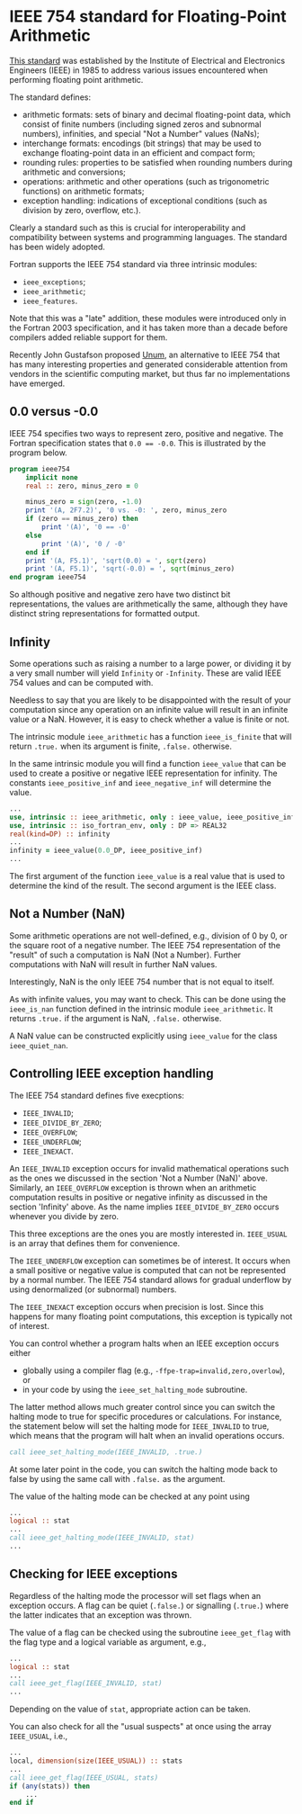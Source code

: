 # IEEE 754 standard for Floating-Point Arithmetic

[This standard](https://en.wikipedia.org/wiki/IEEE_754) was established by the
Institute of Electrical and Electronics Engineers (IEEE) in 1985 to address
various issues encountered when performing floating point arithmetic.

The standard defines:

* arithmetic formats: sets of binary and decimal floating-point data,
  which consist of finite numbers (including signed zeros and subnormal
  numbers), infinities, and special "Not a Number" values (NaNs);
* interchange formats: encodings (bit strings) that may be used to exchange
  floating-point data in an efficient and compact form;
* rounding rules: properties to be satisfied when rounding numbers during
  arithmetic and conversions;
* operations: arithmetic and other operations (such as trigonometric
  functions) on arithmetic formats;
* exception handling: indications of exceptional conditions (such as
  division by zero, overflow, etc.).

Clearly a standard such as this is crucial for interoperability and
compatibility between systems and programming languages.  The standard has
been widely adopted.

Fortran supports the IEEE 754 standard via three intrinsic modules:

* `ieee_exceptions`;
* `ieee_arithmetic`;
* `ieee_features`.

Note that this was a "late" addition, these modules were introduced only in
the Fortran 2003 specification, and it has taken more than a decade before
compilers added reliable support for them.

Recently John Gustafson proposed
[Unum](https://en.wikipedia.org/wiki/Unum_(number_format)), an alternative
to IEEE 754 that has many interesting properties and generated considerable
attention from vendors in the scientific computing market, but thus far no
implementations have emerged.


## 0.0 versus -0.0

IEEE 754 specifies two ways to represent zero, positive and negative.  The
Fortran specification states that `0.0 == -0.0`.  This is illustrated by
the program below.

~~~~fortran
program ieee754
    implicit none
    real :: zero, minus_zero = 0

    minus_zero = sign(zero, -1.0)
    print '(A, 2F7.2)', '0 vs. -0: ', zero, minus_zero
    if (zero == minus_zero) then
        print '(A)', '0 == -0'
    else
        print '(A)', '0 / -0'
    end if
    print '(A, F5.1)', 'sqrt(0.0) = ', sqrt(zero)
    print '(A, F5.1)', 'sqrt(-0.0) = ', sqrt(minus_zero)
end program ieee754
~~~~

So although positive and negative zero have two distinct bit representations,
the values are arithmetically the same, although they have distinct string
representations for formatted output.


## Infinity

Some operations such as raising a number to a large power, or dividing it
by a very small number will yield `Infinity` or `-Infinity`.  These are
valid IEEE 754 values and can be computed with.

Needless to say that you are likely to be disappointed with the result
of your computation since any operation on an infinite value will result
in an infinite value or a NaN.  However, it is easy to check whether a value
is finite or not.

The intrinsic module `ieee_arithmetic` has a function `ieee_is_finite` that
will return `.true.` when its argument is finite, `.false.` otherwise.

In the same intrinsic module you will find a function `ieee_value` that can be
used to create a positive or negative IEEE representation for infinity.  The
constants `ieee_positive_inf` and `ieee_negative_inf` will determine the value.

~~~~fortran
...
use, intrinsic :: ieee_arithmetic, only : ieee_value, ieee_positive_inf
use, intrinsic :: iso_fortran_env, only : DP => REAL32
real(kind=DP) :: infinity
...
infinity = ieee_value(0.0_DP, ieee_positive_inf)
...
~~~~

The first argument of the function `ieee_value` is a real value that is used
to determine the kind of the result.  The second argument is the IEEE class.


## Not a Number (NaN)

Some arithmetic operations are not well-defined, e.g., division of 0 by 0,
or the square root of a negative number.  The IEEE 754 representation of
the "result" of such a computation is NaN (Not a Number).  Further computations
with NaN will result in further NaN values.

Interestingly, NaN is the only IEEE 754 number that is not equal to
itself.

As with infinite values, you may want to check.  This can be done using the
`ieee_is_nan` function defined in the intrinsic module `ieee_arithmetic`.  It
returns `.true.` if the argument is NaN, `.false.` otherwise.

A NaN value can be constructed explicitly using `ieee_value` for the class
`ieee_quiet_nan`.


## Controlling IEEE exception handling

The IEEE 754 standard defines five execptions:
* `IEEE_INVALID`;
* `IEEE_DIVIDE_BY_ZERO`;
* `IEEE_OVERFLOW`;
* `IEEE_UNDERFLOW`;
* `IEEE_INEXACT`.

An `IEEE_INVALID` exception occurs for invalid mathematical operations such
as the ones we discussed in the section 'Not a Number (NaN)' above.  Similarly,
an `IEEE_OVERFLOW` exception is thrown when an arithmetic computation results
in positive or negative infinity as discussed in the section 'Infinity' above.
As the name implies `IEEE_DIVIDE_BY_ZERO` occurs whenever you divide by zero.

This three exceptions are the ones you are mostly interested in.  `IEEE_USUAL`
is an array that defines them for convenience.

The `IEEE_UNDERFLOW` exception can sometimes be of interest.  It occurs when
a small positive or negative value is computed that can not be represented by
a normal number.  The IEEE 754 standard allows for gradual underflow by using
denormalized (or subnormal) numbers.

The `IEEE_INEXACT` exception occurs when precision is lost.  Since this happens
for many floating point computations, this exception is typically not of
interest.

You can control whether a program halts when an IEEE exception occurs either
* globally using a compiler flag (e.g., `-ffpe-trap=invalid,zero,overlow`), or
* in your code by using the `ieee_set_halting_mode` subroutine.

The latter method allows much greater control since you can switch the halting
mode to true for specific procedures or calculations.  For instance, the
statement below will set the halting mode for `IEEE_INVALID` to true, which
means that the program will halt when an invalid operations occurs.

~~~~fortran
call ieee_set_halting_mode(IEEE_INVALID, .true.)
~~~~

At some later point in the code, you can switch the halting mode back to false
by using the same call with `.false.` as the argument.

The value of the halting mode can be checked at any point using

~~~~fortran
...
logical :: stat
...
call ieee_get_halting_mode(IEEE_INVALID, stat)
...
~~~~


## Checking for IEEE exceptions

Regardless of the halting mode the processor will set flags when an exception
occurs.  A flag can be quiet (`.false.`) or signalling (`.true.`) where the
latter indicates that an exception was thrown.

The value of a flag can be checked using the subroutine `ieee_get_flag` with
the flag type and a logical variable as argument, e.g.,

~~~~fortran
...
logical :: stat
...
call ieee_get_flag(IEEE_INVALID, stat)
...
~~~~

Depending on the value of `stat`, appropriate action can be taken.

You can also check for all the "usual suspects" at once using the array
`IEEE_USUAL`, i.e.,

~~~~fortran
...
local, dimension(size(IEEE_USUAL)) :: stats
...
call ieee_get_flag(IEEE_USUAL, stats)
if (any(stats)) then
    ...
end if
~~~~~
